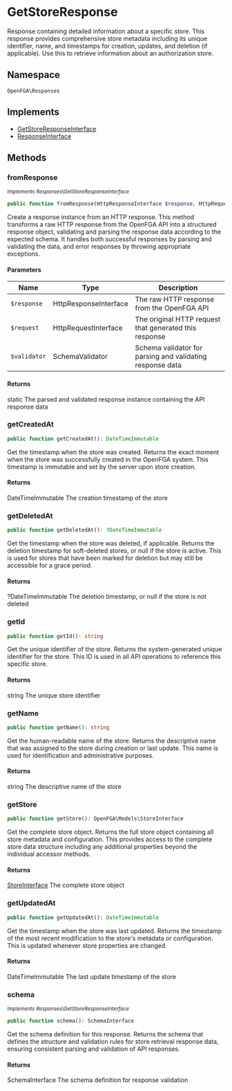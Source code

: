 # GetStoreResponse

Response containing detailed information about a specific store. This response provides comprehensive store metadata including its unique identifier, name, and timestamps for creation, updates, and deletion (if applicable). Use this to retrieve information about an authorization store.

## Namespace
`OpenFGA\Responses`

## Implements
* [GetStoreResponseInterface](Responses/GetStoreResponseInterface.md)
* [ResponseInterface](Responses/ResponseInterface.md)



## Methods
### fromResponse

*<small>Implements Responses\GetStoreResponseInterface</small>*  

```php
public function fromResponse(HttpResponseInterface $response, HttpRequestInterface $request, SchemaValidator $validator): static
```

Create a response instance from an HTTP response. This method transforms a raw HTTP response from the OpenFGA API into a structured response object, validating and parsing the response data according to the expected schema. It handles both successful responses by parsing and validating the data, and error responses by throwing appropriate exceptions.

#### Parameters
| Name | Type | Description |
|------|------|-------------|
| `$response` | HttpResponseInterface | The raw HTTP response from the OpenFGA API |
| `$request` | HttpRequestInterface | The original HTTP request that generated this response |
| `$validator` | SchemaValidator | Schema validator for parsing and validating response data |

#### Returns
static
 The parsed and validated response instance containing the API response data

### getCreatedAt


```php
public function getCreatedAt(): DateTimeImmutable
```

Get the timestamp when the store was created. Returns the exact moment when the store was successfully created in the OpenFGA system. This timestamp is immutable and set by the server upon store creation.


#### Returns
DateTimeImmutable
 The creation timestamp of the store

### getDeletedAt


```php
public function getDeletedAt(): ?DateTimeImmutable
```

Get the timestamp when the store was deleted, if applicable. Returns the deletion timestamp for soft-deleted stores, or null if the store is active. This is used for stores that have been marked for deletion but may still be accessible for a grace period.


#### Returns
?DateTimeImmutable
 The deletion timestamp, or null if the store is not deleted

### getId


```php
public function getId(): string
```

Get the unique identifier of the store. Returns the system-generated unique identifier for the store. This ID is used in all API operations to reference this specific store.


#### Returns
string
 The unique store identifier

### getName


```php
public function getName(): string
```

Get the human-readable name of the store. Returns the descriptive name that was assigned to the store during creation or last update. This name is used for identification and administrative purposes.


#### Returns
string
 The descriptive name of the store

### getStore


```php
public function getStore(): OpenFGA\Models\StoreInterface
```

Get the complete store object. Returns the full store object containing all store metadata and configuration. This provides access to the complete store data structure including any additional properties beyond the individual accessor methods.


#### Returns
[StoreInterface](Models/StoreInterface.md)
 The complete store object

### getUpdatedAt


```php
public function getUpdatedAt(): DateTimeImmutable
```

Get the timestamp when the store was last updated. Returns the timestamp of the most recent modification to the store&#039;s metadata or configuration. This is updated whenever store properties are changed.


#### Returns
DateTimeImmutable
 The last update timestamp of the store

### schema

*<small>Implements Responses\GetStoreResponseInterface</small>*  

```php
public function schema(): SchemaInterface
```

Get the schema definition for this response. Returns the schema that defines the structure and validation rules for store retrieval response data, ensuring consistent parsing and validation of API responses.


#### Returns
SchemaInterface
 The schema definition for response validation

